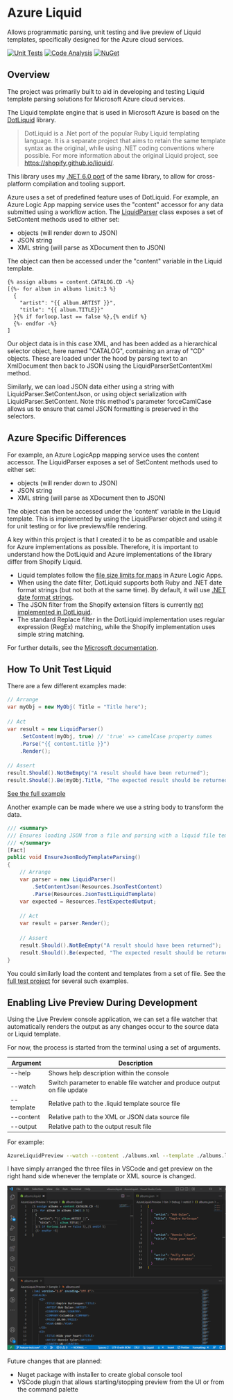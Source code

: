 # Azure Liquid

 Allows programmatic parsing, unit testing and live preview of Liquid templates, specifically designed for the Azure cloud services.

[![Unit Tests](https://github.com/lekman/AzureLiquid/actions/workflows/ci_unit_tests.yml/badge.svg)](https://github.com/lekman/AzureLiquid/actions/workflows/ci_unit_tests.yml)
[![Code Analysis](https://github.com/lekman/AzureLiquid/actions/workflows/codeql.yml/badge.svg)](https://github.com/lekman/Liquid.Parser/actions/workflows/codeql.yml)
[![NuGet](https://img.shields.io/nuget/v/azureliquid.svg)](https://www.nuget.org/packages/azureliquid)

## Overview

The project was primarily built to aid in developing and testing Liquid template parsing solutions for Microsoft Azure cloud services.

The Liquid template engine that is used in Microsoft Azure is based on the [DotLiquid](https://github.com/dotliquid/dotliquid) library.

>DotLiquid is a .Net port of the popular Ruby Liquid templating language. It is a separate project that aims to retain the same template syntax as the original, while using .NET coding conventions where possible. For more information about the original Liquid project, see https://shopify.github.io/liquid/.

This library uses my [.NET 6.0 port](https://github.com/lekman/dotliquid-net6) of the same library, to allow for cross-platform compilation and tooling support.

Azure uses a set of predefined feature uses of DotLiquid. For example, an Azure Logic App mapping service uses the "content" accessor for any data submitted using a workflow action. The <a href="https://github.com/lekman/AzureLiquid/blob/main/AzureLiquid/LiquidParser.cs">LiquidParser</a> class exposes a set of SetContent methods used to either set:
<ul>
 	<li><span style="letter-spacing: 0px;">objects (will render down to JSON)</span></li>
 	<li><span style="letter-spacing: 0px;">JSON string</span></li>
 	<li><span style="letter-spacing: 0px;">XML string (will parse as XDocument then to JSON)</span></li>
</ul>
The object can then be accessed under the "content" variable in the Liquid template.

```
{% assign albums = content.CATALOG.CD -%}
[{%- for album in albums limit:3 %}
  {
    "artist": "{{ album.ARTIST }}",
    "title": "{{ album.TITLE}}"
  }{% if forloop.last == false %},{% endif %}
  {%- endfor -%}
]
```
Our object data is in this case XML, and has been added as a hierarchical selector object, here named "CATALOG", containing an array of "CD" objects. These are loaded under the hood by parsing text to an XmlDocument then back to JSON using the LiquidParserSetContentXml method.

Similarly, we can load JSON data either using a string with LiquidParser.SetContentJson, or using object serialization with LiquidParser.SetContent. Note this method's parameter forceCamlCase allows us to ensure that camel JSON formatting is preserved in the selectors.
## Azure Specific Differences

For example, an Azure LogicApp mapping service uses the content accessor. The LiquidParser exposes a set of SetContent methods used to either set:

- objects (will render down to JSON)
- JSON string
- XML string (will parse as XDocument then to JSON)

The object can then be accessed under the 'content' variable in the Liquid template. This is implemented by using the LiquidParser object and using it for unit testing or for live previews/file rendering.

A key within this project is that I created it to be as compatible and usable for Azure implementations as possible. Therefore, it is important to understand how the DotLiquid and Azure implementations of the library differ from Shopify Liquid.
<ul>
 	<li>Liquid templates follow the <a href="https://learn.microsoft.com/en-us/azure/logic-apps/logic-apps-limits-and-config#artifact-capacity-limits">file size limits for maps</a> in Azure Logic Apps.</li>
 	<li>When using the date filter, DotLiquid supports both Ruby and .NET date format strings (but not both at the same time). By default, it will use <a href="http://msdn.microsoft.com/en-us/library/8kb3ddd4(v=vs.110).aspx">.NET date format strings</a>.</li>
 	<li>The JSON filter from the Shopify extension filters is currently <a href="https://github.com/dotliquid/dotliquid/issues/384">not implemented in DotLiquid</a>.</li>
 	<li>The standard Replace filter in the DotLiquid implementation uses regular expression (RegEx) matching, while the Shopify implementation uses simple string matching.</li>
</ul>
For further details, see the <a href="https://learn.microsoft.com/en-us/azure/logic-apps/logic-apps-enterprise-integration-liquid-transform?tabs=consumption#liquid-template-considerations">Microsoft documentation</a>.

## How To Unit Test Liquid

There are a few different examples made:

```csharp
// Arrange
var myObj = new MyObj( Title = "Title here");

// Act
var result = new LiquidParser()
    .SetContent(myObj, true) // 'true' => camelCase property names
    .Parse("{{ content.title }}")
    .Render();

// Assert
result.Should().NotBeEmpty("A result should have been returned");
result.Should().Be(myObj.Title, "The expected result should be returned");
```

[See the full example](https://github.com/lekman/Liquid.Parser/blob/main/Liquid.Tests/LiquidParserTests.cs#L22)

Another example can be made where we use a string body to transform the data.

```csharp
/// <summary>
/// Ensures loading JSON from a file and parsing with a liquid file template works.
/// </summary>
[Fact]
public void EnsureJsonBodyTemplateParsing()
{
    // Arrange
    var parser = new LiquidParser()
        .SetContentJson(Resources.JsonTestContent)
        .Parse(Resources.JsonTestLiquidTemplate)
    var expected = Resources.TestExpectedOutput;

    // Act
    var result = parser.Render();

    // Assert
    result.Should().NotBeEmpty("A result should have been returned");
    result.Should().Be(expected, "The expected result should be returned");
}
```
You could similarly load the content and templates from a set of file. See the [full test project](https://github.com/lekman/Liquid.Parser/tree/main/Liquid.Tests) for several such examples.

## Enabling Live Preview During Development

Using the Live Preview console application, we can set a file watcher that automatically renders the output as any changes occur to the source data or Liquid template.

For now, the process is started from the terminal using a set of arguments.

| Argument   | Description                                                               |
|------------|---------------------------------------------------------------------------|
| --help     | Shows help description within the console                                 |
| --watch    | Switch parameter to enable file watcher and produce output on file update |
| --template | Relative path to the .liquid template source file                         |
| --content  | Relative path to the XML or JSON data source file                         |
| --output   | Relative path to the output result file                                   |

For example:

```bash
AzureLiquidPreview --watch --content ./albums.xml --template ./albums.liquid --output ./albums.json
```

I have simply arranged the three files in VSCode and get preview on the right hand side whenever the template or XML source is changed.

<img src="Documentation/live-preview-console-vscode.png" />

Future changes that are planned:

- Nuget package with installer to create global console tool
- VSCode plugin that allows starting/stopping preview from the UI or from the command palette